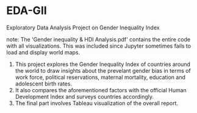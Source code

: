 # EDA-GII
Exploratory Data Analysis Project on Gender Inequality Index

note: The 'Gender inequality & HDI Analysis.pdf' contains the entire code with all visualizations. This was included since Jupyter sometimes fails to load and display world maps.

1. This project explores the Gender Inequality Index of countries around the world to draw insights about the prevelant gender bias in terms of work force, political reservations, maternal mortality, education and adolescent birth rates. 
2. It also compares the aforementioned factors with the official Human Development Index and surveys countries accordingly.
3. The final part involves Tableau visualization of the overall report.
